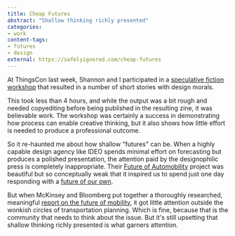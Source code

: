 ```yaml
---
title: Cheap Futures
abstract: "Shallow thinking richly presented"
categories:
- work
content-tags:
- futures
- design
external: https://safelyignored.com/cheap-futures
---
```


At ThingsCon last week, Shannon and I participated in a [speculative fiction workshop](https://2016.thingscon.nl/sessions/thingclash-chronicles-speculative-frictions-in-the-plausible-near-now/) that resulted in a number of short stories with design morals.

This took less than 4 hours, and while the output was a bit rough and needed copyediting before being published in the resulting zine, it was believable work. The workshop was certainly a success in demonstrating how process can enable creative thinking, but it also shows how little effort is needed to produce a professional outcome.

So it re-haunted me about how shallow "futures" can be. When a highly capable design agency like IDEO spends minimal effort on forecasting but produces a polished presentation, the attention paid by the designophilic press is completely inappropriate. Their [Future of Automobility](https://www.ideo.com/post/future-of-automobility) project was beautiful but so conceptually weak that it inspired us to spend just one day responding with a [future of our own](https://theartificial.com/laboratory/futureofcake.html).

But when McKinsey and Bloomberg put together a thoroughly researched, meaningful [report on the future of mobility](https://www.bbhub.io/bnef/sites/4/2016/10/BNEF_McKinsey_The-Future-of-Mobility_11-10-16.pdf), it got little attention outside the wonkish circles of transportation planning. Which is fine, because that is the community that needs to think about the issue. But it's still upsetting that shallow thinking richly presented is what garners attention.
